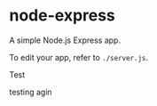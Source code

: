 # node-express

A simple Node.js Express app.

To edit your app, refer to `./server.js`.

Test

testing agin
